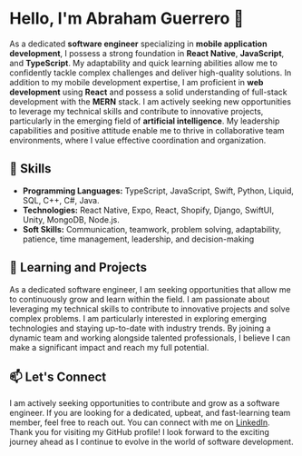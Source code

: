 
# Hello, I'm Abraham Guerrero 👋

As a dedicated **software engineer** specializing in **mobile application development**, I possess a strong foundation in **React Native**, **JavaScript**, and **TypeScript**. My adaptability and quick learning abilities allow me to confidently tackle complex challenges and deliver high-quality solutions. In addition to my mobile development expertise, I am proficient in **web development** using **React** and possess a solid understanding of full-stack development with the **MERN** stack. I am actively seeking new opportunities to leverage my technical skills and contribute to innovative projects, particularly in the emerging field of **artificial intelligence**. My leadership capabilities and positive attitude enable me to thrive in collaborative team environments, where I value effective coordination and organization.

## 🚀 Skills

- **Programming Languages:** TypeScript, JavaScript, Swift, Python, Liquid, SQL, C++, C#, Java.
- **Technologies:** React Native, Expo, React, Shopify, Django, SwiftUI, Unity, MongoDB, Node.js.
- **Soft Skills:** Communication, teamwork, problem solving, adaptability, patience, time management, leadership, and decision-making

## 🌱 Learning and Projects

As a dedicated software engineer, I am seeking opportunities that allow me to continuously grow and learn within the field. I am passionate about leveraging my technical skills to contribute to innovative projects and solve complex problems. I am particularly interested in exploring emerging technologies and staying up-to-date with industry trends. By joining a dynamic team and working alongside talented professionals, I believe I can make a significant impact and reach my full potential.

## 📫 Let's Connect

I am actively seeking opportunities to contribute and grow as a software engineer. If you are looking for a dedicated, upbeat, and fast-learning team member, feel free to reach out. You can connect with me on [LinkedIn](https://www.linkedin.com/in/abrahamdguerrero/).
Thank you for visiting my GitHub profile! I look forward to the exciting journey ahead as I continue to evolve in the world of software development.
